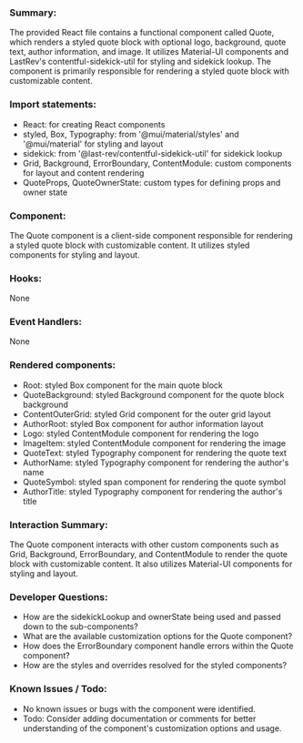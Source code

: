 ### Summary:
The provided React file contains a functional component called Quote, which renders a styled quote block with optional logo, background, quote text, author information, and image. It utilizes Material-UI components and LastRev's contentful-sidekick-util for styling and sidekick lookup. The component is primarily responsible for rendering a styled quote block with customizable content.

### Import statements:
- React: for creating React components
- styled, Box, Typography: from '@mui/material/styles' and '@mui/material' for styling and layout
- sidekick: from '@last-rev/contentful-sidekick-util' for sidekick lookup
- Grid, Background, ErrorBoundary, ContentModule: custom components for layout and content rendering
- QuoteProps, QuoteOwnerState: custom types for defining props and owner state

### Component:
The Quote component is a client-side component responsible for rendering a styled quote block with customizable content. It utilizes styled components for styling and layout.

### Hooks:
None

### Event Handlers:
None

### Rendered components:
- Root: styled Box component for the main quote block
- QuoteBackground: styled Background component for the quote block background
- ContentOuterGrid: styled Grid component for the outer grid layout
- AuthorRoot: styled Box component for author information layout
- Logo: styled ContentModule component for rendering the logo
- ImageItem: styled ContentModule component for rendering the image
- QuoteText: styled Typography component for rendering the quote text
- AuthorName: styled Typography component for rendering the author's name
- QuoteSymbol: styled span component for rendering the quote symbol
- AuthorTitle: styled Typography component for rendering the author's title

### Interaction Summary:
The Quote component interacts with other custom components such as Grid, Background, ErrorBoundary, and ContentModule to render the quote block with customizable content. It also utilizes Material-UI components for styling and layout.

### Developer Questions:
- How are the sidekickLookup and ownerState being used and passed down to the sub-components?
- What are the available customization options for the Quote component?
- How does the ErrorBoundary component handle errors within the Quote component?
- How are the styles and overrides resolved for the styled components?

### Known Issues / Todo:
- No known issues or bugs with the component were identified.
- Todo: Consider adding documentation or comments for better understanding of the component's customization options and usage.
